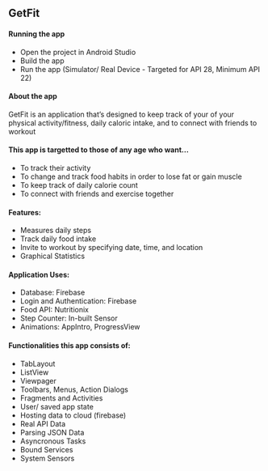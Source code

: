 ## GetFit

#### Running the app
- Open the project in Android Studio
- Build the app
- Run the app (Simulator/ Real Device - Targeted for API 28, Minimum API 22)

#### About the app
GetFit is an application that’s designed to keep track of your of your physical activity/fitness, daily caloric intake, and to connect with friends to workout

#### This app is targetted to those of any age who want...

- To track their activity
- To change and track food habits in order to lose fat or gain muscle
- To keep track of daily calorie count
- To connect with friends and exercise together 

#### Features:
- Measures daily steps
- Track daily food intake
- Invite to workout by specifying date, time, and location
- Graphical Statistics

#### Application Uses:
- Database: Firebase
- Login and Authentication: Firebase
- Food API: Nutritionix
- Step Counter: In-built Sensor
- Animations: AppIntro, ProgressView


#### Functionalities this app consists of:
- TabLayout
- ListView
- Viewpager
- Toolbars, Menus, Action Dialogs
- Fragments and Activities
- User/ saved app state
- Hosting data to cloud (firebase)
- Real API Data
- Parsing JSON Data
- Asyncronous Tasks
- Bound Services
- System Sensors

